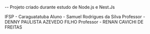 -- Projeto criado durante estudo de Node.js e Nest.Js

IFSP - Caraguatatuba
Aluno - Samuel Rodrigues da Silva
Professor - DENNY PAULISTA AZEVEDO FILHO 
Professor - RENAN CAVICHI DE FREITAS

